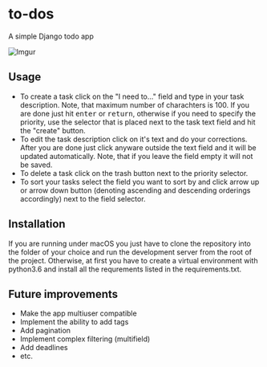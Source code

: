 # to-dos
A simple Django todo app


![Imgur](https://i.imgur.com/ZBQuIUo.png)


## Usage

* To create a task click on the "I need to..." field and type in your task description. Note, that maximum number of charachters
is 100. If you are done just hit <kbd>enter</kbd> or <kbd>return</kbd>, otherwise if you need to specify the priority, 
use the selector that is placed next to the task text field and hit the "create" button.
* To edit the task description click on it's text and do your corrections. After you are done just 
click anyware outside the text field and it will be updated automatically. Note, that if you leave the field empty it will not be saved.
* To delete a task click on the trash button next to the priority selector.
* To sort your tasks select the field you want to sort by and click arrow up or arrow down button (denoting ascending and 
descending orderings accordingly) next to the field selector.

## Installation

If you are running under macOS you just have to clone the repository into the folder of your choice and run the development 
server from the root of the project. Otherwise, at first you have to create a virtual environment with python3.6 and install all the requrements listed in the requirements.txt.

## Future improvements
* Make the app multiuser compatible
* Implement the ability to add tags
* Add pagination
* Implement complex filtering (multifield)
* Add deadlines
* etc.
